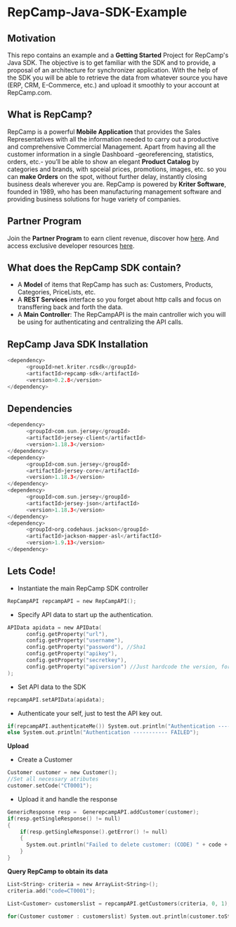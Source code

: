# RepCamp-Java-SDK-Example

## Motivation
This repo contains an example and a **Getting Started** Project for RepCamp's Java SDK. The objective is to get familiar with the SDK and to provide, a proposal of an architecture for synchronizer application. With the help of the SDK you will be able to retrieve the data from whatever source you have (ERP, CRM, E-Commerce, etc.) and upload it smoothly to your account at RepCamp.com. 

## What is RepCamp?
RepCamp is a powerful **Mobile Application** that provides the Sales Representatives with all the information needed to carry out a productive and comprehensive Commercial Management. Apart from having all the customer information in a single Dashboard -georeferencing, statistics, orders, etc.- you’ll be able to show an elegant **Product Catalog** by categories and brands, with spceial prices, promotions, images, etc. so you can **make Orders** on the spot, without further delay, instantly closing business deals wherever you are. RepCamp is powered by **Kriter Software**, founded in 1989, who has been manufacturing management software and providing business solutions for huge variety of companies.

## Partner Program
Join the **Partner Program** to earn client revenue, discover how [here](http://www.repcamp.com/en/partner).
And access exclusive developer resources [here](http://developers.repcamp.com).

## What does the RepCamp SDK contain?
- A **Model** of items that RepCamp has such as: Customers, Products, Categories, PriceLists, etc.
- A **REST Services** interface so you forget about http calls and focus on transffering back and forth the data.
- A **Main Controller**: The RepCampAPI is the main cantroller wich you will be using for authenticating and centralizing the API calls.

## RepCamp Java SDK Installation
```c
<dependency>
      <groupId>net.kriter.rcsdk</groupId>
      <artifactId>repcamp-sdk</artifactId>
      <version>0.2.8</version>
</dependency>
```
## Dependencies
```c
<dependency>
      <groupId>com.sun.jersey</groupId>
      <artifactId>jersey-client</artifactId>
      <version>1.18.3</version>
</dependency>
<dependency>
      <groupId>com.sun.jersey</groupId>
      <artifactId>jersey-core</artifactId>
      <version>1.18.3</version>
</dependency>
<dependency>
      <groupId>com.sun.jersey</groupId>
      <artifactId>jersey-json</artifactId>
      <version>1.18.3</version>
</dependency>
<dependency>
      <groupId>org.codehaus.jackson</groupId>
      <artifactId>jackson-mapper-asl</artifactId>
      <version>1.9.13</version>
</dependency>
```
## Lets Code!

- Instantiate the main RepCamp SDK controller
```c
RepCampAPI repcampAPI = new RepCampAPI();
```
- Specify API data to start up the authentication.
```c
APIData apidata = new APIData(
      config.getProperty("url"),
      config.getProperty("username"),
      config.getProperty("password"), //Sha1
      config.getProperty("apikey"),
      config.getProperty("secretkey"),
      config.getProperty("apiversion") //Just hardcode the version, for now is "v1"
);
```
- Set API data to the SDK
```c
repcampAPI.setAPIData(apidata);
```
- Authenticate your self, just to test the API key out.
```c
if(repcampAPI.authenticateMe()) System.out.println("Authentication ----------- OK");
else System.out.println("Authentication ----------- FAILED");
```
**Upload**

- Create a Customer
```c
Customer customer = new Customer();
//Set all necessary atributes
customer.setCode("CT0001");
```
- Upload it and handle the response
```c
GenericResponse resp =  GenerepcampAPI.addCustomer(customer);
if(resp.getSingleResponse() != null)
{
    if(resp.getSingleResponse().getError() != null)
    {
      System.out.println("Failed to delete customer: (CODE) " + code + " Error: " + resp.getSingleResponse().getError());
    }
}
```

**Query RepCamp to obtain its data**

```c
List<String> criteria = new ArrayList<String>();
criteria.add("code=CT0001");

List<Customer> customerslist = repcampAPI.getCustomers(criteria, 0, 1);

for(Customer customer : customerslist) System.out.println(customer.toString());
```
